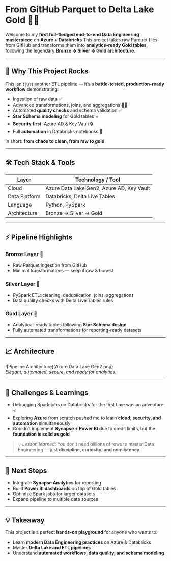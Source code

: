 # From GitHub Parquet to Delta Lake Gold 🚀✨

Welcome to my **first full-fledged end-to-end Data Engineering masterpiece** on **Azure + Databricks**
This project takes raw Parquet files from GitHub and transforms them into **analytics-ready Gold tables**, following the legendary **Bronze → Silver → Gold architecture**.  

---

## 🌟 Why This Project Rocks

This isn’t just another ETL pipeline — it’s a **battle-tested, production-ready workflow** demonstrating:

- Ingestion of raw data ✅  
- Advanced transformations, joins, and aggregations 🧹🔗  
- Automated **quality checks** and schema validation ✅  
- **Star Schema modeling** for Gold tables ⭐  
- **Security first**: Azure AD & Key Vault 🔒  
- Full **automation** in Databricks notebooks 🤖  

In short: **from chaos to clean, from raw to gold**.  

---

## 🛠 Tech Stack & Tools

| Layer | Technology / Tool |
|-------|-----------------|
| Cloud | Azure Data Lake Gen2, Azure AD, Key Vault |
| Data Platform | Databricks, Delta Live Tables |
| Language | Python, PySpark |
| Architecture | Bronze → Silver → Gold |

---

## ⚡ Pipeline Highlights

### Bronze Layer 🥉
- Raw Parquet ingestion from GitHub  
- Minimal transformations — keep it raw & honest  

### Silver Layer 🥈
- PySpark ETL: cleaning, deduplication, joins, aggregations  
- Data quality checks with Delta Live Tables rules  

### Gold Layer 🥇
- Analytical-ready tables following **Star Schema design**  
- Fully automated transformations for reporting-ready datasets  

---

## 📈 Architecture

![Pipeline Architecture](Azure Data Lake Gen2.png)  
*Elegant, automated, secure, and ready for analytics.*  

---

## 🚀 Challenges & Learnings

- Debugging Spark jobs on Databricks for the first time was an adventure ⚡  
- Exploring **Azure** from scratch pushed me to learn **cloud, security, and automation** simultaneously  
- Couldn’t implement **Synapse + Power BI** due to credit limits, but the **foundation is solid as gold**  

> 💡 *Lesson learned*: You don’t need billions of rows to master Data Engineering — just **discipline, curiosity, and consistency**.  

---

## 📝 Next Steps

- Integrate **Synapse Analytics** for reporting  
- Build **Power BI dashboards** on top of Gold tables  
- Optimize Spark jobs for larger datasets  
- Expand pipeline to multiple data sources  

---

## 💡 Takeaway

This project is a perfect **hands-on playground** for anyone who wants to:

- Learn **modern Data Engineering practices** on Azure & Databricks  
- Master **Delta Lake and ETL pipelines**  
- Understand **automated workflows, data quality, and schema modeling**
